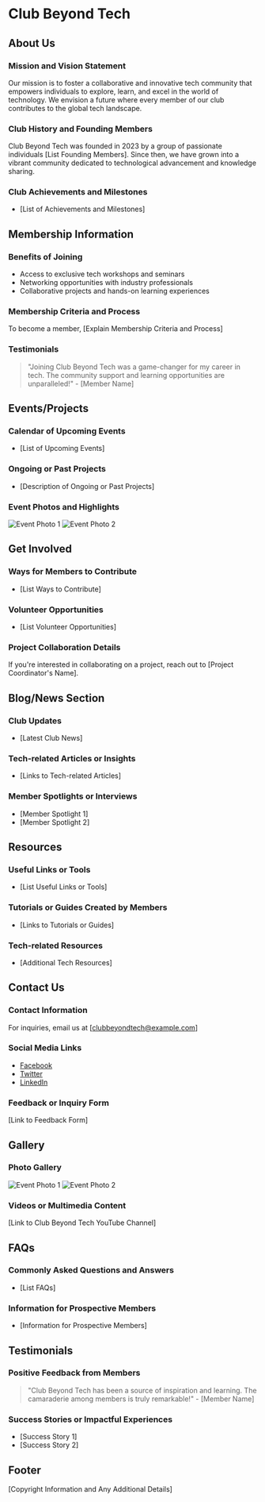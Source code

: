 
# Club Beyond Tech

## About Us

### Mission and Vision Statement
Our mission is to foster a collaborative and innovative tech community that empowers individuals to explore, learn, and excel in the world of technology. We envision a future where every member of our club contributes to the global tech landscape.

### Club History and Founding Members
Club Beyond Tech was founded in 2023 by a group of passionate individuals [List Founding Members]. Since then, we have grown into a vibrant community dedicated to technological advancement and knowledge sharing.

### Club Achievements and Milestones
- [List of Achievements and Milestones]

## Membership Information

### Benefits of Joining
- Access to exclusive tech workshops and seminars
- Networking opportunities with industry professionals
- Collaborative projects and hands-on learning experiences

### Membership Criteria and Process
To become a member, [Explain Membership Criteria and Process]

### Testimonials
> "Joining Club Beyond Tech was a game-changer for my career in tech. The community support and learning opportunities are unparalleled!" - [Member Name]

## Events/Projects

### Calendar of Upcoming Events
- [List of Upcoming Events]

### Ongoing or Past Projects
- [Description of Ongoing or Past Projects]

### Event Photos and Highlights
![Event Photo 1](link_to_photo_1)
![Event Photo 2](link_to_photo_2)

## Get Involved

### Ways for Members to Contribute
- [List Ways to Contribute]

### Volunteer Opportunities
- [List Volunteer Opportunities]

### Project Collaboration Details
If you're interested in collaborating on a project, reach out to [Project Coordinator's Name].

## Blog/News Section

### Club Updates
- [Latest Club News]

### Tech-related Articles or Insights
- [Links to Tech-related Articles]

### Member Spotlights or Interviews
- [Member Spotlight 1]
- [Member Spotlight 2]

## Resources

### Useful Links or Tools
- [List Useful Links or Tools]

### Tutorials or Guides Created by Members
- [Links to Tutorials or Guides]

### Tech-related Resources
- [Additional Tech Resources]

## Contact Us

### Contact Information
For inquiries, email us at [clubbeyondtech@example.com]

### Social Media Links
- [Facebook](link_to_facebook)
- [Twitter](link_to_twitter)
- [LinkedIn](link_to_linkedin)

### Feedback or Inquiry Form
[Link to Feedback Form]

## Gallery

### Photo Gallery
![Event Photo 1](link_to_photo_1)
![Event Photo 2](link_to_photo_2)

### Videos or Multimedia Content
[Link to Club Beyond Tech YouTube Channel]

## FAQs

### Commonly Asked Questions and Answers
- [List FAQs]

### Information for Prospective Members
- [Information for Prospective Members]

## Testimonials

### Positive Feedback from Members
> "Club Beyond Tech has been a source of inspiration and learning. The camaraderie among members is truly remarkable!" - [Member Name]

### Success Stories or Impactful Experiences
- [Success Story 1]
- [Success Story 2]

## Footer
[Copyright Information and Any Additional Details]
